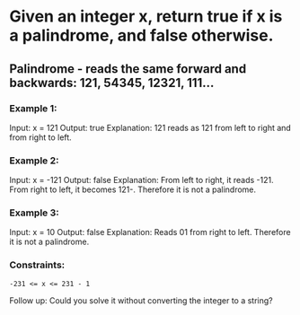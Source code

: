 # Given an integer x, return true if x is a palindrome, and false otherwise.

## Palindrome - reads the same forward and backwards: 121, 54345, 12321, 111...

### Example 1:

Input: x = 121
Output: true
Explanation: 121 reads as 121 from left to right and from right to left.

### Example 2:

Input: x = -121
Output: false
Explanation: From left to right, it reads -121. From right to left, it becomes 121-. Therefore it is not a palindrome.

### Example 3:

Input: x = 10
Output: false
Explanation: Reads 01 from right to left. Therefore it is not a palindrome.


### Constraints:

    -231 <= x <= 231 - 1


Follow up: Could you solve it without converting the integer to a string?
